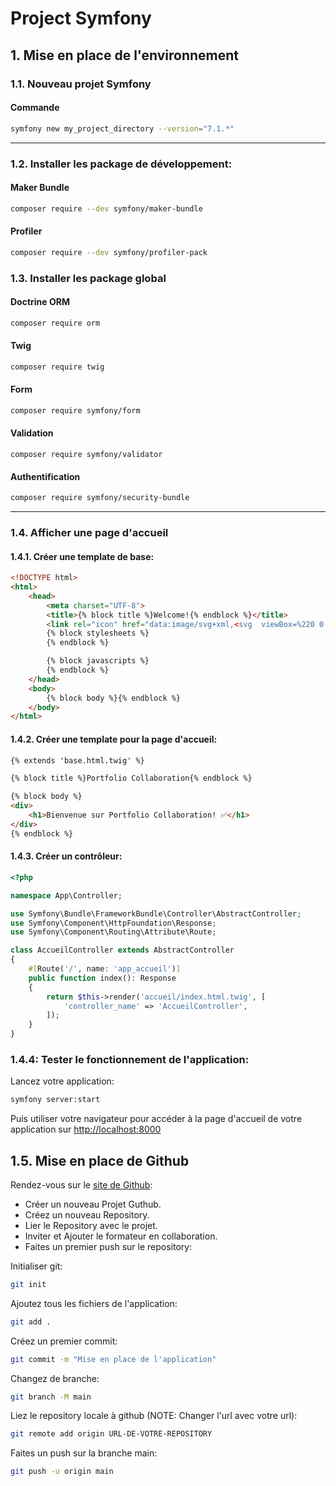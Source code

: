 # Project Symfony

## 1. Mise en place de l'environnement

### 1.1. Nouveau projet Symfony

#### Commande
```bash
symfony new my_project_directory --version="7.1.*"
```

---

### 1.2. Installer les package de développement:
#### Maker Bundle

```bash
composer require --dev symfony/maker-bundle
```

#### Profiler
```bash
composer require --dev symfony/profiler-pack
```

### 1.3. Installer les package global

#### Doctrine ORM
```bash
composer require orm
```

#### Twig
```bash
composer require twig
```

#### Form
```bash
composer require symfony/form
```

#### Validation
```
composer require symfony/validator
```

#### Authentification
```bash
composer require symfony/security-bundle
```

---

### 1.4. Afficher une page d'accueil

#### 1.4.1. Créer une template de base:
```html
<!DOCTYPE html>
<html>
    <head>
        <meta charset="UTF-8">
        <title>{% block title %}Welcome!{% endblock %}</title>
        <link rel="icon" href="data:image/svg+xml,<svg  viewBox=%220 0 128 128%22><text y=%221.2em%22 font-size=%2296%22>⚫️</text></svg>">
        {% block stylesheets %}
        {% endblock %}

        {% block javascripts %}
        {% endblock %}
    </head>
    <body>
        {% block body %}{% endblock %}
    </body>
</html>

```


#### 1.4.2. Créer une template pour la page d'accueil:
```html
{% extends 'base.html.twig' %}

{% block title %}Portfolio Collaboration{% endblock %}

{% block body %}
<div>
    <h1>Bienvenue sur Portfolio Collaboration! ✅</h1>
</div>
{% endblock %}
```


#### 1.4.3. Créer un contrôleur:
```php
<?php

namespace App\Controller;

use Symfony\Bundle\FrameworkBundle\Controller\AbstractController;
use Symfony\Component\HttpFoundation\Response;
use Symfony\Component\Routing\Attribute\Route;

class AccueilController extends AbstractController
{
    #[Route('/', name: 'app_accueil')]
    public function index(): Response
    {
        return $this->render('accueil/index.html.twig', [
            'controller_name' => 'AccueilController',
        ]);
    }
}
```
### 1.4.4: Tester le fonctionnement de l'application:
Lancez votre application:
```bash
symfony server:start
```
Puis utiliser votre navigateur pour accéder à la page d'accueil de votre application sur [http://localhost:8000](http://localhost:8000)

## 1.5. Mise en place de Github
Rendez-vous sur le [site de Github](https://github.com/):
- Créer un nouveau Projet Guthub.
- Créez un nouveau Repository.
- Lier le Repository avec le projet.
- Inviter et Ajouter le formateur en collaboration.
- Faites un premier push sur le repository:

Initialiser git:
```bash
git init
```

Ajoutez tous les fichiers de l'application:
```bash
git add .
```

Créez un premier commit:
```bash
git commit -m "Mise en place de l'application"
```

Changez de branche:
```bash
git branch -M main
```

Liez le repository locale à github (NOTE: Changer l'url avec votre url):
```bash
git remote add origin URL-DE-VOTRE-REPOSITORY
```

Faites un push sur la branche main:
```bash
git push -u origin main
```